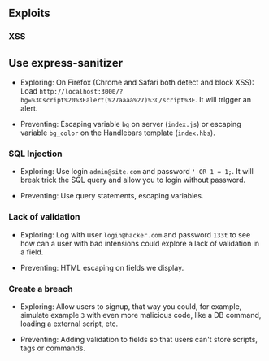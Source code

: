 
Exploits
---

### XSS
## Use express-sanitizer

- Exploring:
On Firefox (Chrome and Safari both detect and block XSS):
Load `http://localhost:3000/?bg=%3Cscript%20%3Ealert(%27aaaa%27)%3C/script%3E`.
It will trigger an alert.

- Preventing:
Escaping variable `bg` on server (`index.js`) or escaping variable `bg_color` on the Handlebars
template (`index.hbs`).

### SQL Injection

- Exploring:
Use login `admin@site.com` and password `' OR 1 = 1;`.
It will break trick the SQL query and allow you to login without password.

- Preventing:
Use query statements, escaping variables.


### Lack of validation

- Exploring:
Log with user `login@hacker.com` and password `133t` to see how can a user with
bad intensions could explore a lack of validation in a field.

- Preventing:
HTML escaping on fields we display.

### Create a breach

- Exploring:
Allow users to signup, that way you could, for example, simulate example `3`
with even more malicious code, like a DB command, loading a external script, etc.

- Preventing:
Adding validation to fields so that users can't store scripts, tags or commands.
